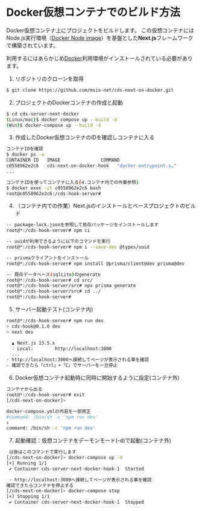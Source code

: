 # Docker仮想コンテナでのビルド方法
Docker仮想コンテナ上にプロジェクトをビルドします。
この仮想コンテナにはNode.js実行環境（[Docker Node image](https://hub.docker.com/_/node/)）を基盤とした**Next.js**フレームワークで構築されています。

利用するにはあらかじめ[Docker](https://www.docker.com/)利用環境がインストールされている必要があります。

1. リポジトリのクローンを取得
```bash
$ git clone https://github.com/msis-net/cds-next-on-docker.git
```

2. プロジェクトのDockerコンテナの作成と起動
```bash
$ cd cds-server-next-docker
(Linux/mac)$ docker compose up --build -d
(Win)$ docker-compose up --build -d
```

3. 作成したDocker仮想コンテナのIDを確認しコンテナに入る
```bash
コンテナIDを確認
$ docker ps -a
CONTAINER ID   IMAGE               COMMAND                
c0558962e2c6   cds-next-on-docker-hook   "docker-entrypoint.s…"  
...

コンテナIDを使ってコンテナに入る(4.コンテナ内での作業参照)
$ docker exec -it c0558962e2c6 bash
root@c0558962e2c6:/cds-hook-server#
```

4. （コンテナ内での作業）Next.jsのインストールとベースプロジェクトのビルド
```bash
-- package-lock.jsonを参照して依存パッケージをインストールします
root@*:/cds-hook-server# npm ci

-- uuidが利用できるように以下のコマンドを実行
root@*:/cds-hook-server# npm i --save-dev @types/uuid

-- prismaクライアントをインストール
root@*:/cds-hook-server# npm install @prisma/client@dev prisma@dev

-- 既存データベース(sqlLite)のgenerate
root@*:/cds-hook-server# cd src/
root@*:/cds-hook-server/src# npx prisma generate
root@*:/cds-hook-server/src# cd ../ 
root@*:/cds-hook-server#
```

5. サーバー起動テスト(コンテナ内)
```bash
root@*:/cds-hook-server# npm run dev
> cds-hook@0.1.0 dev
> next dev

  ▲ Next.js 13.5.x
  - Local:        http://localhost:3000
  ...
- http://localhost:3000へ接続してページが表示される事を確認
- 確認できたら「ctrl」+「C」でサーバーを一旦停止
```

6. Docker仮想コンテナ起動時に同時に開始するように設定(コンテナ外)

```bash
コンテナから出る
root@*:/cds-hook-server# exit
[/cds-next-on-docker]>

docker-compose.ymlの内容を一部修正
#command: /bin/sh -c 'npm run dev'
↓
command: /bin/sh -c 'npm run dev' 
```

7. 起動確認：仮想コンテナをデーモンモード(-d)で起動(コンテナ外)
```bash
 以後はこのコマンドで実行します
[/cds-next-on-docker]> docker-compose up -d 
[+] Running 1/1
 ✔ Container cds-server-next-docker-hook-1  Started

 - http://localhost:3000へ接続してページが表示される事を確認
確認できたらコンテナを停止する
[/cds-next-on-docker]> docker-compose stop
[+] Stopping 1/1
 ✔ Container cds-server-next-docker-hook-1  Stopped
